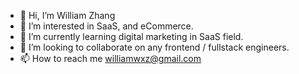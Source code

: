 - 👋 Hi, I’m William Zhang
- 👀 I’m interested in SaaS, and eCommerce. 
- 🌱 I’m currently learning digital marketing in SaaS field. 
- 💞️ I’m looking to collaborate on any frontend / fullstack engineers. 
- 📫 How to reach me williamwxz@gmail.com

<!---
williamwxz/williamwxz is a ✨ special ✨ repository because its `README.md` (this file) appears on your GitHub profile.
You can click the Preview link to take a look at your changes.
--->
